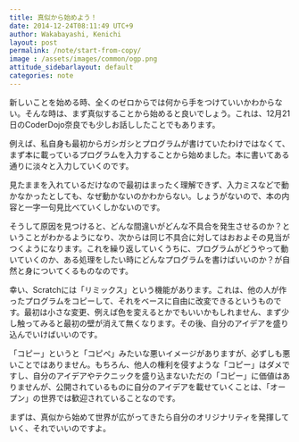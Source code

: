 ```yaml
---
title: 真似から始めよう！
date: 2014-12-24T08:11:49 UTC+9
author: Wakabayashi, Kenichi
layout: post
permalink: /note/start-from-copy/
image : /assets/images/common/ogp.png
attitude_sidebarlayout: default
categories: note
---
```

新しいことを始める時、全くのゼロからでは何から手をつけていいかわからない。そんな時は、まず真似することから始めると良いでしょう。これは、12月21日のCoderDojo奈良でも少しお話ししたことでもあります。

例えば、私自身も最初からガシガシとプログラムが書けていたわけではなくて、まず本に載っているプログラムを入力することから始めました。本に書いてある通りに淡々と入力していくのです。

見たままを入れているだけなので最初はまったく理解できず、入力ミスなどで動かなかったとしても、なぜ動かないのかわからない。しょうがないので、本の内容と一字一句見比べていくしかないのです。

そうして原因を見つけると、どんな間違いがどんな不具合を発生させるのか？ということがわかるようになり、次からは同じ不具合に対してはおおよその見当がつくようになります。これを繰り返していくうちに、プログラムがどうやって動いていくのか、ある処理をしたい時にどんなプログラムを書けばいいのか？が自然と身についてくるものなのです。

幸い、Scratchには「リミックス」という機能があります。これは、他の人が作ったプログラムをコピーして、それをベースに自由に改変できるというものです。最初は小さな変更、例えば色を変えるとかでもいいかもしれません、まず少し触ってみると最初の壁が消えて無くなります。その後、自分のアイデアを盛り込んでいけばいいのです。

「コピー」というと「コピぺ」みたいな悪いイメージがありますが、必ずしも悪いことではありません。もちろん、他人の権利を侵すような「コピー」はダメですし、自分のアイデアやテクニックを盛り込まないただの「コピー」に価値はありませんが、公開されているものに自分のアイデアを載せていくことは、「オープン」の世界では歓迎されていることなのです。

まずは、真似から始めて世界が広がってきたら自分のオリジナリティを発揮していく、それでいいのですよ。
